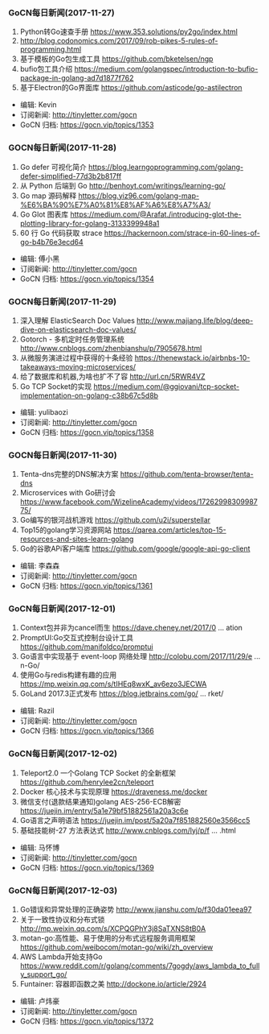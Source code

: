 ### GoCN每日新闻(2017-11-27)

1. Python转Go速查手册 https://www.353.solutions/py2go/index.html
2.  http://blog.codonomics.com/2017/09/rob-pikes-5-rules-of-programming.html
3. 基于模板的Go包生成工具 https://github.com/bketelsen/ngp
4. bufio包工具介绍 https://medium.com/golangspec/introduction-to-bufio-package-in-golang-ad7d1877f762
5. 基于Electron的Go界面库 https://github.com/asticode/go-astilectron

* 编辑: Kevin
* 订阅新闻: http://tinyletter.com/gocn
* GoCN 归档: https://gocn.vip/topics/1353

### GOCN每日新闻(2017-11-28)

1. Go defer 可视化简介 https://blog.learngoprogramming.com/golang-defer-simplified-77d3b2b817ff
2. 从 Python 后端到 Go http://benhoyt.com/writings/learning-go/
3. Go map 源码解释 https://blog.yiz96.com/golang-map-%E6%BA%90%E7%A0%81%E8%AF%A6%E8%A7%A3/
4. Go Glot 图表库 https://medium.com/@Arafat./introducing-glot-the-plotting-library-for-golang-3133399948a1
5. 60 行 Go 代码获取 strace https://hackernoon.com/strace-in-60-lines-of-go-b4b76e3ecd64

* 编辑: 傅小黑
* 订阅新闻: http://tinyletter.com/gocn
* GoCN 归档: https://gocn.vip/topics/1354

### GOCN每日新闻(2017-11-29)

1. 深入理解 ElasticSearch Doc Values http://www.majiang.life/blog/deep-dive-on-elasticsearch-doc-values/
2. Gotorch - 多机定时任务管理系统 http://www.cnblogs.com/zhenbianshu/p/7905678.html
3. 从微服务演进过程中获得的十条经验 https://thenewstack.io/airbnbs-10-takeaways-moving-microservices/
4. 给了数据库和机器,为啥也扩不了容 http://url.cn/5RWR4VZ
5. Go TCP Socket的实现 https://medium.com/@ggiovani/tcp-socket-implementation-on-golang-c38b67c5d8b

* 编辑: yulibaozi
* 订阅新闻: http://tinyletter.com/gocn
* GoCN 归档: https://gocn.vip/topics/1358

### GOCN每日新闻(2017-11-30)

1. Tenta-dns完整的DNS解决方案 https://github.com/tenta-browser/tenta-dns
2. Microservices with Go研讨会 https://www.facebook.com/WizelineAcademy/videos/1726299830998775/
3. Go编写的银河战机游戏 https://github.com/u2i/superstellar
4. Top15的golang学习资源网站 https://qarea.com/articles/top-15-resources-and-sites-learn-golang
5. Go的谷歌APi客户端库 https://github.com/google/google-api-go-client

* 编辑: 李森森
* 订阅新闻: http://tinyletter.com/gocn
* GoCN 归档: https://gocn.vip/topics/1361

### GoCN每日新闻(2017-12-01)

1. Context包并非为cancel而生 https://dave.cheney.net/2017/0 ... ation
2. PromptUI:Go交互式控制台设计工具 https://github.com/manifoldco/promptui
3. Go语言中实现基于 event-loop 网络处理 http://colobu.com/2017/11/29/e ... n-Go/
4. 使用Go与redis构建有趣的应用 https://mp.weixin.qq.com/s/tIHEq8wxK_av6ezo3JECWA
5. GoLand 2017.3正式发布 https://blog.jetbrains.com/go/ ... rket/

* 编辑: Razil
* 订阅新闻: http://tinyletter.com/gocn
* GoCN 归档: https://gocn.vip/topics/1366

### GoCN每日新闻(2017-12-02)

1. Teleport2.0 一个Golang TCP Socket 的全新框架 https://github.com/henrylee2cn/teleport
2. Docker 核心技术与实现原理 https://draveness.me/docker
3. 微信支付(退款结果通知)golang AES-256-ECB解密 https://juejin.im/entry/5a1e79bf51882561a20a3c6e
4. Go语言之声明语法 https://juejin.im/post/5a20a7f851882560e3566cc5
5. 基础技能树-27 方法表达式 http://www.cnblogs.com/lyj/p/f ... .html

* 编辑: 马怀博
* 订阅新闻: http://tinyletter.com/gocn
* GoCN 归档: https://gocn.vip/topics/1369

### GoCN每日新闻(2017-12-03)

1. Go错误和异常处理的正确姿势 http://www.jianshu.com/p/f30da01eea97
2. 关于一致性协议和分布式锁 http://mp.weixin.qq.com/s/XCPQGPhY3j8SaTXNS8tB0A
3. motan-go:高性能、易于使用的分布式远程服务调用框架 https://github.com/weibocom/motan-go/wiki/zh_overview
4. AWS Lambda开始支持Go https://www.reddit.com/r/golang/comments/7gogdy/aws_lambda_to_fully_support_go/
5. Funtainer: 容器即函数之美 http://dockone.io/article/2924

* 编辑: 卢炜豪
* 订阅新闻: http://tinyletter.com/gocn
* GoCN 归档: https://gocn.vip/topics/1372
